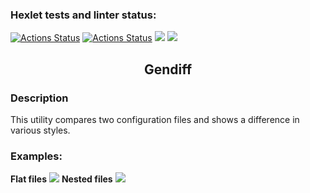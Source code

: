 ### Hexlet tests and linter status:
[![Actions Status](https://github.com/ArtemStruts/frontend-project-lvl2/workflows/hexlet-check/badge.svg)](https://github.com/ArtemStruts/frontend-project-lvl2/actions)
[![Actions Status](https://github.com/ArtemStruts/frontend-project-lvl2/actions/workflows/nodejs.yml/badge.svg)](https://github.com/ArtemStruts/frontend-project-lvl2/actions)
<a href="https://codeclimate.com/github/ArtemStruts/frontend-project-lvl2/maintainability"><img src="https://api.codeclimate.com/v1/badges/1ee6aea383425356d09e/maintainability" /></a>
<a href="https://codeclimate.com/github/ArtemStruts/frontend-project-lvl2/test_coverage"><img src="https://api.codeclimate.com/v1/badges/1ee6aea383425356d09e/test_coverage" /></a>
<h2 align="center">Gendiff</h2>
<h3>Description</h3>
<p>This utility compares two configuration files and shows a difference in various styles.</p>
<div>
  <h3>Examples:</h3>
  <b>Flat files</b>
  <a href="https://asciinema.org/a/scQK19lwEr7cOHP3NguJOeHzY" target="_blank"><img src="https://asciinema.org/a/scQK19lwEr7cOHP3NguJOeHzY.svg" /></a>
  <b>Nested files</b>
  <a href="https://asciinema.org/a/N9Z2jF78Rs4Q2yfvcWaOfUtKu" target="_blank"><img src="https://asciinema.org/a/N9Z2jF78Rs4Q2yfvcWaOfUtKu.svg" /></a>
</div>
